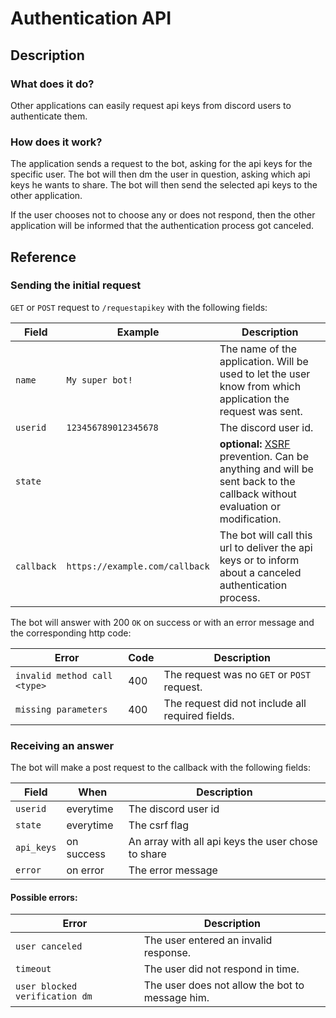 # Authentication API

## Description

### What does it do?

Other applications can easily request api keys from discord users to authenticate them.

### How does it work?

The application sends a request to the bot, asking for the api keys for the specific user. The bot will then dm the user in question, asking which api keys he wants to share. 
The bot will then send the selected api keys to the other application.

If the user chooses not to choose any or does not respond, then the other application will be informed that the authentication process got canceled.

## Reference

### Sending the initial request

`GET` or `POST` request to `/requestapikey` with the following fields:

Field | Example | Description
-|-|-
`name`|`My super bot!`|The name of the application. Will be used to let the user know from which application the request was sent.
`userid`|`123456789012345678`|The discord user id.
`state`||**optional:** [XSRF](https://en.wikipedia.org/wiki/Cross-site_request_forgery) prevention. Can be anything and will be sent back to the callback without evaluation or modification.
`callback`|`https://example.com/callback`|The bot will call this url to deliver the api keys or to inform about a canceled authentication process.

The bot will answer with 200 `OK` on success or with an error message and the corresponding http code:

Error|Code|Description
-|-|-
`invalid method call <type>`|400|The request was no `GET` or `POST` request.
`missing parameters`|400|The request did not include all required fields.

### Receiving an answer

The bot will make a post request to the callback with the following fields:

Field|When|Description
-|-|-
`userid`|everytime|The discord user id
`state`|everytime|The csrf flag
`api_keys`|on success|An array with all api keys the user chose to share
`error`|on error|The error message

#### Possible errors:

Error|Description
-|-
`user canceled`|The user entered an invalid response.
`timeout`|The user did not respond in time.
`user blocked verification dm`|The user does not allow the bot to message him.